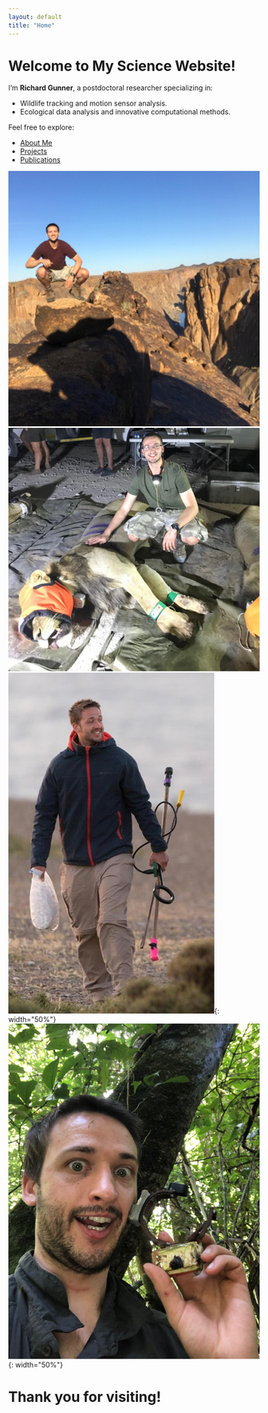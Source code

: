 ```yaml
---
layout: default
title: "Home"
---
```


# Welcome to My Science Website!

I’m **Richard Gunner**, a postdoctoral researcher specializing in:
- Wildlife tracking and motion sensor analysis.
- Ecological data analysis and innovative computational methods.

Feel free to explore:
- [About Me](about.html)
- [Projects](projects.html)
- [Publications](publications.html)

![Alt Text](assets/images/profilepic.jpg) 
![Alt Text](assets/images/lionselfie.jpg)
![Alt Text](assets/images/selfieargentina.jpg){: width="50%"}
![Alt Text](assets/images/collarselfie.jpg){: width="50%"}

# Thank you for visiting! 